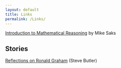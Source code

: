 ```yaml
---
layout: default
title: Links
permalink: /Links/
---
```


[Introduction to Mathematical Reasoning](http://sites.math.rutgers.edu/~saks/300S/) by Mike Saks

## Stories  

[Reflections on Ronald Graham](https://blog.computationalcomplexity.org/2020/07/reflections-on-ronald-graham-by-steve.html) (Steve Butler)
